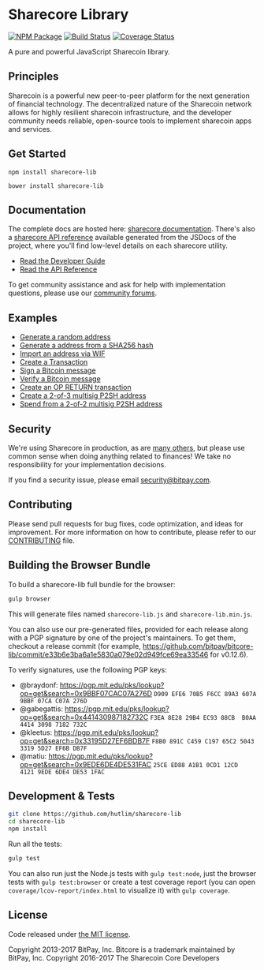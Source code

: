 Sharecore Library
=======

[![NPM Package](https://img.shields.io/npm/v/sharecore-lib.svg?style=flat-square)](https://www.npmjs.org/package/sharecore-lib)
[![Build Status](https://img.shields.io/travis/hutlim/sharecore-lib.svg?branch=master&style=flat-square)](https://travis-ci.org/hutlim/sharecore-lib)
[![Coverage Status](https://img.shields.io/coveralls/hutlim/sharecore-lib.svg?style=flat-square)](https://coveralls.io/r/hutlim/sharecore-lib)

A pure and powerful JavaScript Sharecoin library.

## Principles

Sharecoin is a powerful new peer-to-peer platform for the next generation of financial technology. The decentralized nature of the Sharecoin network allows for highly resilient sharecoin infrastructure, and the developer community needs reliable, open-source tools to implement sharecoin apps and services.

## Get Started

```
npm install sharecore-lib
```

```
bower install sharecore-lib
```

## Documentation

The complete docs are hosted here: [sharecore documentation](http://sharecore.io/guide/). There's also a [sharecore API reference](http://sharecore.io/api/) available generated from the JSDocs of the project, where you'll find low-level details on each sharecore utility.

- [Read the Developer Guide](http://sharecore.io/guide/)
- [Read the API Reference](http://sharecore.io/api/)

To get community assistance and ask for help with implementation questions, please use our [community forums](https://forum.sharecore.io/).

## Examples

* [Generate a random address](https://github.com/hutlim/sharecore-lib/blob/master/docs/examples.md#generate-a-random-address)
* [Generate a address from a SHA256 hash](https://github.com/hutlim/sharecore-lib/blob/master/docs/examples.md#generate-a-address-from-a-sha256-hash)
* [Import an address via WIF](https://github.com/hutlim/sharecore-lib/blob/master/docs/examples.md#import-an-address-via-wif)
* [Create a Transaction](https://github.com/hutlim/sharecore-lib/blob/master/docs/examples.md#create-a-transaction)
* [Sign a Bitcoin message](https://github.com/hutlim/sharecore-lib/blob/master/docs/examples.md#sign-a-bitcoin-message)
* [Verify a Bitcoin message](https://github.com/hutlim/sharecore-lib/blob/master/docs/examples.md#verify-a-bitcoin-message)
* [Create an OP RETURN transaction](https://github.com/hutlim/sharecore-lib/blob/master/docs/examples.md#create-an-op-return-transaction)
* [Create a 2-of-3 multisig P2SH address](https://github.com/hutlim/sharecore-lib/blob/master/docs/examples.md#create-a-2-of-3-multisig-p2sh-address)
* [Spend from a 2-of-2 multisig P2SH address](https://github.com/hutlim/sharecore-lib/blob/master/docs/examples.md#spend-from-a-2-of-2-multisig-p2sh-address)


## Security

We're using Sharecore in production, as are [many others](http://sharecore.io#projects), but please use common sense when doing anything related to finances! We take no responsibility for your implementation decisions.

If you find a security issue, please email security@bitpay.com.

## Contributing

Please send pull requests for bug fixes, code optimization, and ideas for improvement. For more information on how to contribute, please refer to our [CONTRIBUTING](https://github.com/hutlim/sharecore-lib/blob/master/CONTRIBUTING.md) file.

## Building the Browser Bundle

To build a sharecore-lib full bundle for the browser:

```sh
gulp browser
```

This will generate files named `sharecore-lib.js` and `sharecore-lib.min.js`.

You can also use our pre-generated files, provided for each release along with a PGP signature by one of the project's maintainers. To get them, checkout a release commit (for example, https://github.com/bitpay/bitcore-lib/commit/e33b6e3ba6a1e5830a079e02d949fce69ea33546 for v0.12.6).

To verify signatures, use the following PGP keys:
- @braydonf: https://pgp.mit.edu/pks/lookup?op=get&search=0x9BBF07CAC07A276D `D909 EFE6 70B5 F6CC 89A3 607A 9BBF 07CA C07A 276D`
- @gabegattis: https://pgp.mit.edu/pks/lookup?op=get&search=0x441430987182732C `F3EA 8E28 29B4 EC93 88CB  B0AA 4414 3098 7182 732C`
- @kleetus: https://pgp.mit.edu/pks/lookup?op=get&search=0x33195D27EF6BDB7F `F8B0 891C C459 C197 65C2 5043 3319 5D27 EF6B DB7F`
- @matiu: https://pgp.mit.edu/pks/lookup?op=get&search=0x9EDE6DE4DE531FAC `25CE ED88 A1B1 0CD1 12CD  4121 9EDE 6DE4 DE53 1FAC`


## Development & Tests

```sh
git clone https://github.com/hutlim/sharecore-lib
cd sharecore-lib
npm install
```

Run all the tests:

```sh
gulp test
```

You can also run just the Node.js tests with `gulp test:node`, just the browser tests with `gulp test:browser`
or create a test coverage report (you can open `coverage/lcov-report/index.html` to visualize it) with `gulp coverage`.

## License

Code released under [the MIT license](https://github.com/hutlim/sharecore-lib/blob/master/LICENSE).

Copyright 2013-2017 BitPay, Inc. Bitcore is a trademark maintained by BitPay, Inc.
Copyright 2016-2017 The Sharecoin Core Developers
